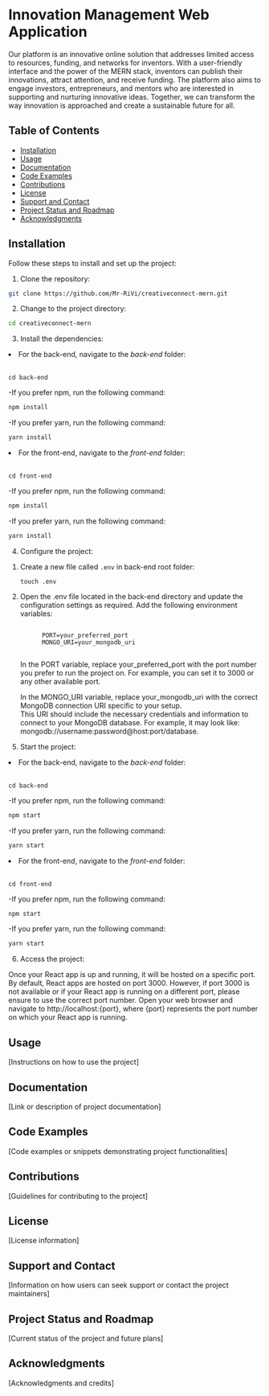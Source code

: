 # Innovation Management Web Application

Our platform is an innovative online solution that addresses limited access to resources, funding, and networks for inventors. With a user-friendly interface and the power of the MERN stack, inventors can publish their innovations, attract attention, and receive funding. The platform also aims to engage investors, entrepreneurs, and mentors who are interested in supporting and nurturing innovative ideas. Together, we can transform the way innovation is approached and create a sustainable future for all.

## Table of Contents
- [Installation](#installation)
- [Usage](#usage)
- [Documentation](#documentation)
- [Code Examples](#code-examples)
- [Contributions](#contributions)
- [License](#license)
- [Support and Contact](#support-and-contact)
- [Project Status and Roadmap](#project-status-and-roadmap)
- [Acknowledgments](#acknowledgments)

## Installation

Follow these steps to install and set up the project:

1. Clone the repository:
```sh
git clone https://github.com/Mr-RiVi/creativeconnect-mern.git
```

2. Change to the project directory:
```sh
cd creativeconnect-mern
```

3. Install the dependencies:

<li>
  For the back-end, navigate to the <em>back-end</em> folder:
  </br>
  </br>
    <pre><code>cd back-end</code></pre>
</li>

-If you prefer npm, run the following command:
```sh
npm install
```
-If you prefer yarn, run the following command:
```sh
yarn install
```

<li>
  For the front-end, navigate to the <em>front-end</em> folder:
  </br>
  </br>
    <pre><code>cd front-end</code></pre>
</li>

-If you prefer npm, run the following command:
```sh
npm install
```
-If you prefer yarn, run the following command:
```sh
yarn install
```

4. Configure the project:
<ol>
  <li>
    <p>Create a new file called <code>.env</code> in back-end root folder:</p>
    <pre><code>touch .env</code></pre>
  </li>
  
  <li>
    <p>
      Open the .env file located in the back-end directory and update the configuration settings as required. Add the following environment variables:
    </p>
    <pre><code>
      PORT=your_preferred_port
      MONGO_URI=your_mongodb_uri
    </code></pre>
    <p>In the PORT variable, replace your_preferred_port with the port number you prefer to run the project on. For example, you can set it to 3000 or any        other available port.</p>
    <p>
      In the MONGO_URI variable, replace your_mongodb_uri with the correct MongoDB connection URI specific to your setup.
      <br/>
      This URI should include the necessary credentials and information to connect to your MongoDB database. For example, it may look like:
      mongodb://username:password@host:port/database.
    </p>
  </li>
</ol>

5. Start the project:
<li>
  For the back-end, navigate to the <em>back-end</em> folder:
  </br>
  </br>
    <pre><code>cd back-end</code></pre>
</li>

-If you prefer npm, run the following command:
```sh
npm start
```
-If you prefer yarn, run the following command:
```sh
yarn start
```

<li>
  For the front-end, navigate to the <em>front-end</em> folder:
  </br>
  </br>
    <pre><code>cd front-end</code></pre>
</li>

-If you prefer npm, run the following command:
```sh
npm start
```
-If you prefer yarn, run the following command:
```sh
yarn start
```

6. Access the project:
<p>
  Once your React app is up and running, it will be hosted on a specific port. By default, React apps are hosted on port 3000. However, if port 3000 is   not available or if your React app is running on a different port, please ensure to use the correct port number. Open your web browser and navigate to http://localhost:{port}, where {port} represents the port number on which your React app is running.
  </p>

## Usage

[Instructions on how to use the project]

## Documentation

[Link or description of project documentation]

## Code Examples

[Code examples or snippets demonstrating project functionalities]

## Contributions

[Guidelines for contributing to the project]

## License

[License information]

## Support and Contact

[Information on how users can seek support or contact the project maintainers]

## Project Status and Roadmap

[Current status of the project and future plans]

## Acknowledgments

[Acknowledgments and credits]


